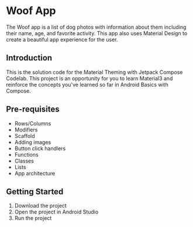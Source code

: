 Woof App
==================================

The Woof app is a list of dog photos with information about them including their name, age, and favorite activity. This app also uses Material Design to create a beautiful app experience for the user.

Introduction
------------

This is the solution code for the Material Theming with Jetpack Compose Codelab. This project is an opportunity for you to learn Material3 and reinforce the concepts you've learned so far in Android Basics with Compose.

Pre-requisites
--------------

- Rows/Columns
- Modifiers
- Scaffold
- Adding images
- Button click handlers
- Functions
- Classes
- Lists
- App architecture

Getting Started
---------------

1. Download the project
2. Open the project in Android Studio
3. Run the project
